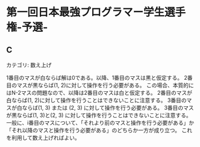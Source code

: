 # 第一回日本最強プログラマー学生選手権-予選-

## C
カテゴリ: 数え上げ

1番目のマスが白ならば解は0である。以降、1番目のマスは黒と仮定する。
2番目のマスが黒ならば(1, 2)に対して操作を行う必要がある。
この場合、本質的にはN-2マスの問題なので、以降は2番目のマスは白と仮定する。
2番目のマスが白ならば(1, 2)に対して操作を行うことはできないことに注意する。
3番目のマスが白ならば(1, 3) または (2, 3) に対して操作を行う必要がある。
3番目のマスが黒ならば(1, 3)と(2, 3) に対して操作を行うことはできないことに注意する。
一般に、i番目のマスについて、「それより前のマスと操作を行う必要がある」か
「それ以降のマスと操作を行う必要がある」のどちらか一方が成り立つ。
これを利用して数え上げればよい。
